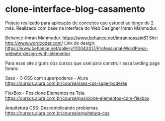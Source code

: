 # clone-interface-blog-casamento
Projeto realizado para aplicação de conceitos que estudei ao longo de 2 mês. Realizado com base na interface do Web Designer Imran Mahmudur.

Behance-Imran Mahmudur. https://www.behance.net/imranhossain61
Site: http://www.wordcoder.com/
Link do design: https://www.behance.net/gallery/110042417/Professional-WordPress-website-design-with-elementor

Para esse site alguns dos cursos que usei para construir essa landing page foram:

Sass - O CSS com superpoderes - Alura
https://cursos.alura.com.br/course/sass-css-superpoderes

FlexBox - Posicione Elementos na Tela 
https://cursos.alura.com.br/course/posicione-elementos-com-flexbox

Arquitetura CSS: Descomplicando problemas
https://cursos.alura.com.br/course/arquitetura-css

